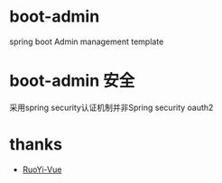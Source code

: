 # boot-admin
spring boot Admin management template

# boot-admin 安全
采用spring security认证机制并非Spring security oauth2



# thanks
 * [RuoYi-Vue](https://github.com/yangzongzhuan/RuoYi-Vue)
